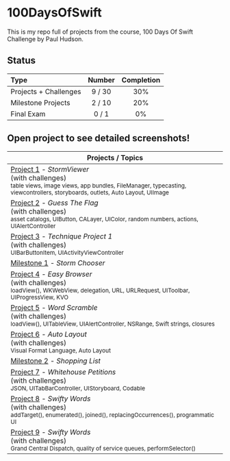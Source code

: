 # 100DaysOfSwift

This is my repo full of projects from the course, 100 Days Of Swift Challenge by Paul Hudson.

## Status

Type               | Number  | Completion
:---               |  :---:  |   :---:
Projects + Challenges           |  9 / 30 | 30%
Milestone Projects |  2 / 10 | 20%
Final Exam         |  0 / 1  | 0%


## Open project to see detailed screenshots!

Projects / Topics                                                                                                                                                            |
| --- | 
[Project 1](Project1) - *StormViewer* <br/>(with challenges)                                         <br/><sub> table views, image views, app bundles, FileManager, typecasting, viewcontrollers, storyboards, outlets, Auto Layout, UIImage </sub> | |
[Project 2](Project2) - *Guess The Flag* <br/>(with challenges)                                         <br/><sub> asset catalogs, UIButton, CALayer, UIColor, random numbers, actions, UIAlertController </sub> | |
[Project 3](Project3) - *Technique Project 1* <br/>(with challenges)                                         <br/><sub> UIBarButtonItem,  UIActivityViewController </sub> | |
[Milestone 1](Milestone1) - *Storm Chooser* <br/>                                        | |
[Project 4](Project4) - *Easy Browser* <br/>(with challenges)                                         <br/><sub> loadView(), WKWebView, delegation, URL, URLRequest, UIToolbar, UIProgressView, KVO  </sub> | |
[Project 5](Project5) - *Word Scramble* <br/>(with challenges)                                         <br/><sub> loadView(), UITableView, UIAlertController, NSRange, Swift strings, closures  </sub> | |
[Project 6](Project6a) - *Auto Layout* <br/>(with challenges)                                         <br/><sub> Visual Format Language, Auto Layout  </sub> | |
[Milestone 2](Milestone2) - *Shopping List* <br/>                                        | |
[Project 7](Project7) - *Whitehouse Petitions* <br/>(with challenges)                                         <br/><sub> JSON, UITabBarController, UIStoryboard, Codable  </sub> | |
[Project 8](Project8) - *Swifty Words* <br/>(with challenges)                                         <br/><sub> addTarget(), enumerated(), joined(), replacingOccurrences(), programmatic UI  </sub> | |
[Project 9](Project9) - *Swifty Words* <br/>(with challenges)                                         <br/><sub> Grand Central Dispatch, quality of service queues, performSelector()  </sub> | |







